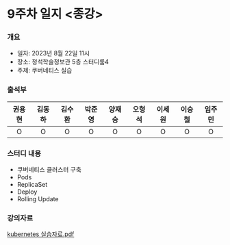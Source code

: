 
# 9주차 일지 <종강>
### 개요
- 일자: 2023년 8월 22일 11시
- 장소: 정석학술정보관 5층 스터디룸4
- 주제: 쿠버네티스 실습
### 출석부
|권용현|김동하|김수환|박준영|양재승|오형석|이세원|이승철|임주민|
|:---:|:---:|:---:|:---:|:---:|:---:|:---:|:---:|:---:|
|O|O|O|O|O|O|O|O|O|

### 스터디 내용
- 쿠버네티스 클러스터 구축
- Pods
- ReplicaSet
- Deploy
- Rolling Update

### 강의자료
[kubernetes 실습자료.pdf](https://github.com/LandvibeDev/2023-Server-SummerCoding/files/12404893/kubernetes.pdf)
